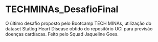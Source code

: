 # TECHMINAs_DesafioFinal
O último desafio proposto pelo Bootcamp TECH MINAs, utilização do dataset Statlog Heart Disease obtido do repositório UCI para previsão doenças cardíacas. Feito pelo Squad Jaqueline Goes.
